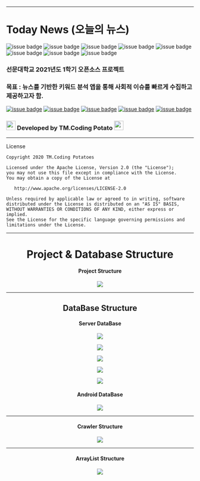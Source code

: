 
---
# Today News (오늘의 뉴스)
![issue badge](https://img.shields.io/github/forks/SeungWook0502/Today_News)
![issue badge](https://img.shields.io/github/stars/SeungWook0502/Today_News)
![issue badge](https://img.shields.io/github/license/SeungWook0502/Today_News)
![issue badge](http://img.shields.io/badge/-Java-FA5858?style=flat&logo=Java)
![issue badge](http://img.shields.io/badge/-Python-FFFF00?style=flat&logo=Python)
![issue badge](http://img.shields.io/badge/-TensorFlow_2.0-white?style=flat&logo=TensorFlow)
![issue badge](http://img.shields.io/badge/-PHP-F8E0F7?style=flat&logo=PHP)
![issue badge](http://img.shields.io/badge/-Android-black?style=flat&logo=Android)




### 선문대학교 2021년도 1학기 오픈소스 프로젝트
### 목표 : 뉴스를 기반한 키워드 분석 앱을 통해 사회적 이슈를 빠르게 수집하고 제공하고자 함.
[![issue badge](http://img.shields.io/badge/-Notion-black?style=for-the-badge&logo=Notion&link=https://www.notion.so/SW-e3260075a48044239951dc38c5fb9b4c)](https://www.notion.so/SW-e3260075a48044239951dc38c5fb9b4c)
[![issue badge](http://img.shields.io/badge/-Prototype-white?style=for-the-badge&logo=Android&link=https://ovenapp.io/view/l7bn2uY5MRJCicwnhb5IJ6F2TL22IKj2/)](https://ovenapp.io/view/l7bn2uY5MRJCicwnhb5IJ6F2TL22IKj2/)
[![issue badge](http://img.shields.io/badge/-leonilpark-black?style=for-the-badge&logo=GitHub&link=https://www.github.com/leonilpark)](https://www.github.com/leonilpark)
[![issue badge](http://img.shields.io/badge/-SeungWook-black?style=for-the-badge&logo=GitHub&link=https://www.github.com/SeungWook0502)](https://github.com/SeungWook0502)
[![issue badge](http://img.shields.io/badge/-YeongHo-black?style=for-the-badge&logo=GitHub&link=https://www.github.com/HwaRyo)](https://github.com/HwaRyo)

<div>
   <h3>
   <img src="https://user-images.githubusercontent.com/58671177/120524680-47eb7200-c412-11eb-9f4c-a4b4d1a44499.png" height = "25px">
      Developed by TM.Coding Potato
   <img src="https://user-images.githubusercontent.com/58671177/120524680-47eb7200-c412-11eb-9f4c-a4b4d1a44499.png" height = "25px">
   </h3>
</div>



---
License
```
Copyright 2020 TM.Coding Potatoes

Licensed under the Apache License, Version 2.0 (the "License");
you may not use this file except in compliance with the License.
You may obtain a copy of the License at

   http://www.apache.org/licenses/LICENSE-2.0

Unless required by applicable law or agreed to in writing, software
distributed under the License is distributed on an "AS IS" BASIS,
WITHOUT WARRANTIES OR CONDITIONS OF ANY KIND, either express or implied.
See the License for the specific language governing permissions and
limitations under the License.
```
----------------------
<H1 align="center">Project & Database Structure</H1>

<H4 align="center">Project Structure</H4>
<p align="center"><img src="https://user-images.githubusercontent.com/68545660/118496676-502f8600-b75f-11eb-8f28-2cef2d82f315.png"/></p>

----------------------
<H2 align="center">DataBase Structure</H2>
<H4 align="center">Server DataBase</H4>
<p align="center"><img src="https://user-images.githubusercontent.com/68545660/120276368-8dfae580-c2ed-11eb-9f14-061b3c72dfc4.JPG"/></p>
<p align="center"><img src="https://user-images.githubusercontent.com/68545660/120276373-8e937c00-c2ed-11eb-966c-89341a385cad.JPG"/></p>
<p align="center"><img src="https://user-images.githubusercontent.com/68545660/120276377-8f2c1280-c2ed-11eb-9ef1-4efcbf66d9fd.JPG"/></p>
<p align="center"><img src="https://user-images.githubusercontent.com/68545660/120276379-8f2c1280-c2ed-11eb-9184-3866992ebe32.JPG"/></p>
<p align="center"><img src="https://user-images.githubusercontent.com/68545660/120276382-8fc4a900-c2ed-11eb-9c91-62a17873c7d6.JPG"/></p>

<H4 align="center">Android DataBase</H4>
<p align="center"><img src="https://user-images.githubusercontent.com/68545660/121188496-21ab5380-c8a4-11eb-92c1-49dcbf53b842.JPG"/></p>

----------------------

<H4 align="center">Crawler Structure</H4>
<p align="center"><img src="https://user-images.githubusercontent.com/68545660/118496686-51f94980-b75f-11eb-8e08-d5c7974d986e.png"/></p>

----------------------

<H4 align="center"> ArrayList Structure</H4>
<p align="center"><img src="https://user-images.githubusercontent.com/68545660/118496724-5aea1b00-b75f-11eb-9ab5-44b427cf6ac8.png"/></p>
